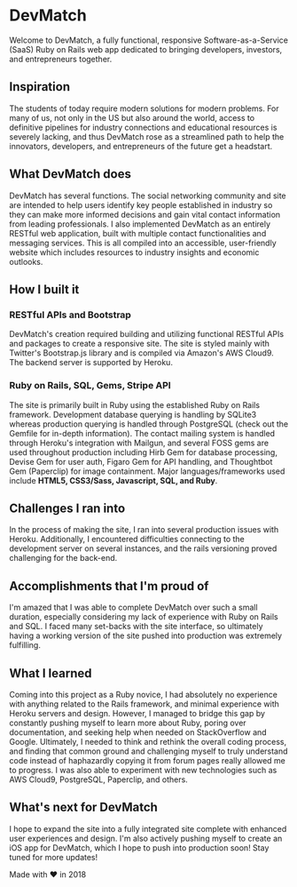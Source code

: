 # DevMatch
Welcome to DevMatch, a fully functional, responsive Software-as-a-Service (SaaS) Ruby on Rails web app dedicated to bringing developers, investors, and entrepreneurs together.

## Inspiration
The students of today require modern solutions for modern problems. For many of us, not only in the US but also around the world, access to definitive pipelines for industry connections and educational resources is severely lacking, and thus DevMatch rose as a streamlined path to help the innovators, developers, and entrepreneurs of the future get a headstart.

## What DevMatch does
DevMatch has several functions. The social networking community and site are intended to help users identify key people established in industry so they can make more informed decisions and gain vital contact information from leading professionals. I also implemented DevMatch as an entirely RESTful web application, built with multiple contact functionalities and messaging services. This is all compiled into an accessible, user-friendly website which includes resources to industry insights and economic outlooks.

## How I built it
### RESTful APIs and Bootstrap
DevMatch's creation required building and utilizing functional RESTful APIs and packages to create a responsive site. The site is styled mainly with Twitter's Bootstrap.js library and is compiled via Amazon's AWS Cloud9. The backend server is supported by Heroku.

### Ruby on Rails, SQL, Gems, Stripe API
The site is primarily built in Ruby using the established Ruby on Rails framework. Development database querying is handling by SQLite3 whereas production querying is handled through PostgreSQL (check out the Gemfile for in-depth information). The contact mailing system is handled through Heroku's integration with Mailgun, and several FOSS gems are used throughout production including Hirb Gem for database processing, Devise Gem for user auth, Figaro Gem for API handling, and Thoughtbot Gem (Paperclip) for image containment. Major languages/frameworks used include **HTML5, CSS3/Sass, Javascript, SQL, and Ruby**.

## Challenges I ran into
In the process of making the site, I ran into several production issues with Heroku. Additionally, I encountered difficulties connecting to the development server on several instances, and the rails versioning proved challenging for the back-end.

## Accomplishments that I'm proud of
I'm amazed that I was able to complete DevMatch over such a small duration, especially considering my lack of experience with Ruby on Rails and SQL. I faced many set-backs with the site interface, so ultimately having a working version of the site pushed into production was extremely fulfilling.

## What I learned
Coming into this project as a Ruby novice, I had absolutely no experience with anything related to the Rails framework, and minimal experience with Heroku servers and design. However, I managed to bridge this gap by constantly pushing myself to learn more about Ruby, poring over documentation, and seeking help when needed on StackOverflow and Google. Ultimately, I needed to think and rethink the overall coding process, and finding that common ground and challenging myself to truly understand code instead of haphazardly copying it from forum pages really allowed me to progress. I was also able to experiment with new technologies such as AWS Cloud9, PostgreSQL, Paperclip, and others.

## What's next for DevMatch
I hope to expand the site into a fully integrated site complete with enhanced user experiences and design. I'm also actively pushing myself to create an iOS app for DevMatch, which I hope to push into production soon! Stay tuned for more updates!

Made with ❤ in 2018
